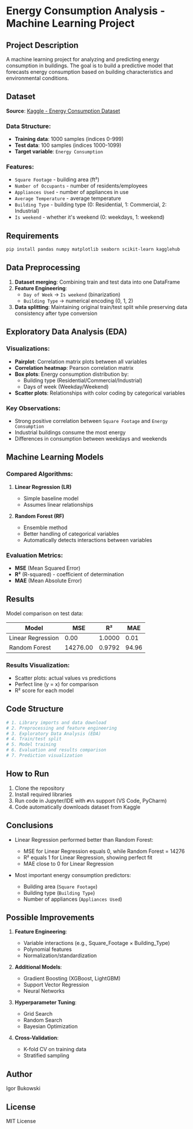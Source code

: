 # Energy Consumption Analysis - Machine Learning Project

## Project Description

A machine learning project for analyzing and predicting energy consumption in buildings. The goal is to build a predictive model that forecasts energy consumption based on building characteristics and environmental conditions.

## Dataset

**Source**: [Kaggle - Energy Consumption Dataset](https://www.kaggle.com/datasets/govindaramsriram/energy-consumption-dataset-linear-regression)

### Data Structure:
- **Training data**: 1000 samples (indices 0-999)
- **Test data**: 100 samples (indices 1000-1099)
- **Target variable**: `Energy Consumption`

### Features:
- `Square Footage` - building area (ft²)
- `Number of Occupants` - number of residents/employees
- `Appliances Used` - number of appliances in use
- `Average Temperature` - average temperature
- `Building Type` - building type (0: Residential, 1: Commercial, 2: Industrial)
- `Is weekend` - whether it's weekend (0: weekdays, 1: weekend)

## Requirements

```bash
pip install pandas numpy matplotlib seaborn scikit-learn kagglehub
```

## Data Preprocessing

1. **Dataset merging**: Combining train and test data into one DataFrame
2. **Feature Engineering**: 
   - `Day of Week` → `Is weekend` (binarization)
   - `Building Type` → numerical encoding (0, 1, 2)
3. **Data splitting**: Maintaining original train/test split while preserving data consistency after type conversion

## Exploratory Data Analysis (EDA)

### Visualizations:
- **Pairplot**: Correlation matrix plots between all variables
- **Correlation heatmap**: Pearson correlation matrix
- **Box plots**: Energy consumption distribution by:
  - Building type (Residential/Commercial/Industrial)
  - Days of week (Weekday/Weekend)
- **Scatter plots**: Relationships with color coding by categorical variables

### Key Observations:
- Strong positive correlation between `Square Footage` and `Energy Consumption`
- Industrial buildings consume the most energy
- Differences in consumption between weekdays and weekends

## Machine Learning Models

### Compared Algorithms:
1. **Linear Regression (LR)**
   - Simple baseline model
   - Assumes linear relationships

2. **Random Forest (RF)**
   - Ensemble method
   - Better handling of categorical variables
   - Automatically detects interactions between variables

### Evaluation Metrics:
- **MSE** (Mean Squared Error)
- **R²** (R-squared) - coefficient of determination
- **MAE** (Mean Absolute Error)

## Results

Model comparison on test data:

| Model | MSE | R² | MAE |
|-------|-----|----|----- |
| Linear Regression | 0.00 | 1.0000 | 0.01 |
| Random Forest | 14276.00 | 0.9792 | 94.96 |

### Results Visualization:
- Scatter plots: actual values vs predictions
- Perfect line (y = x) for comparison
- R² score for each model

## Code Structure

```python
# 1. Library imports and data download
# 2. Preprocessing and feature engineering
# 3. Exploratory Data Analysis (EDA)
# 4. Train/test split
# 5. Model training
# 6. Evaluation and results comparison
# 7. Prediction visualization
```

## How to Run

1. Clone the repository
2. Install required libraries
3. Run code in Jupyter/IDE with `#%%` support (VS Code, PyCharm)
4. Code automatically downloads dataset from Kaggle

## Conclusions

- Linear Regression performed better than Random Forest:
  - MSE for Linear Regression equals 0, while Random Forest = 14276
  - R² equals 1 for Linear Regression, showing perfect fit
  - MAE close to 0 for Linear Regression

- Most important energy consumption predictors:
  - Building area (`Square Footage`)
  - Building type (`Building Type`)
  - Number of appliances (`Appliances Used`)

## Possible Improvements

1. **Feature Engineering**:
   - Variable interactions (e.g., Square_Footage × Building_Type)
   - Polynomial features
   - Normalization/standardization

2. **Additional Models**:
   - Gradient Boosting (XGBoost, LightGBM)
   - Support Vector Regression
   - Neural Networks

3. **Hyperparameter Tuning**:
   - Grid Search
   - Random Search
   - Bayesian Optimization

4. **Cross-Validation**:
   - K-fold CV on training data
   - Stratified sampling

## Author

Igor Bukowski

## License

MIT License